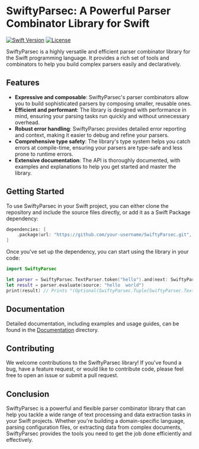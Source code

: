 # SwiftyParsec: A Powerful Parser Combinator Library for Swift

[![Swift Version](https://img.shields.io/badge/Swift-5.7-orange.svg)](https://swift.org)
[![License](https://img.shields.io/badge/License-MIT-blue.svg)](LICENSE)

SwiftyParsec is a highly versatile and efficient parser combinator library for the Swift programming language. It provides a rich set of tools and combinators to help you build complex parsers easily and declaratively.

## Features

- **Expressive and composable**: SwiftyParsec's parser combinators allow you to build sophisticated parsers by composing smaller, reusable ones.
- **Efficient and performant**: The library is designed with performance in mind, ensuring your parsing tasks run quickly and without unnecessary overhead.
- **Robust error handling**: SwiftyParsec provides detailed error reporting and context, making it easier to debug and refine your parsers.
- **Comprehensive type safety**: The library's type system helps you catch errors at compile-time, ensuring your parsers are type-safe and less prone to runtime errors.
- **Extensive documentation**: The API is thoroughly documented, with examples and explanations to help you get started and master the library.

## Getting Started

To use SwiftyParsec in your Swift project, you can either clone the repository and include the source files directly, or add it as a Swift Package dependency:

```swift
dependencies: [
    .package(url: "https://github.com/your-username/SwiftyParsec.git", from: "1.0.0") // check git for the latest version 
]
```

Once you've set up the dependency, you can start using the library in your code:

```swift
import SwiftyParsec

let parser = SwiftyParsec.TextParser.token("hello").and(next: SwiftyParsec.TextParser.spaces).and(next: SwiftyParsec.TextParser.token("world"))
let result = parser.evaluate(source: "hello  world")
print(result) // Prints "(Optional(SwiftyParsec.Tuple(SwiftyParsec.Text(hello), SwiftyParsec.Text( world))), ParserState(...))"
```

## Documentation

Detailed documentation, including examples and usage guides, can be found in the [Documentation](/Documentation) directory.

## Contributing

We welcome contributions to the SwiftyParsec library! If you've found a bug, have a feature request, or would like to contribute code, please feel free to open an issue or submit a pull request.

## Conclusion

SwiftyParsec is a powerful and flexible parser combinator library that can help you tackle a wide range of text processing and data extraction tasks in your Swift projects. Whether you're building a domain-specific language, parsing configuration files, or extracting data from complex documents, SwiftyParsec provides the tools you need to get the job done efficiently and effectively.
